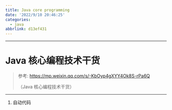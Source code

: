 ```yaml
---
title: Java core programming
date: '2022/9/10 20:46:25'
categories:
  - java
abbrlink: d13ef431
---
```


---

# Java 核心编程技术干货


> 参考: https://mp.weixin.qq.com/s/-KbOyp4gXYY4Ok8S-rPa6Q
>
> （Java 核心编程技术干货）

***

1. 自动代码

